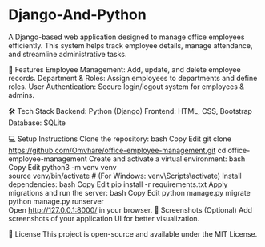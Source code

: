 # Django-And-Python

A Django-based web application designed to manage office employees efficiently. This system helps track employee details, manage attendance, and streamline administrative tasks.

🚀 Features
Employee Management: Add, update, and delete employee records.
Department & Roles: Assign employees to departments and define roles.
User Authentication: Secure login/logout system for employees & admins.

🛠 Tech Stack
Backend: Python (Django)
Frontend: HTML, CSS, Bootstrap
Database: SQLite

💻 Setup Instructions
Clone the repository:
bash
Copy
Edit
git clone https://github.com/Omvhare/office-employee-management.git
cd office-employee-management
Create and activate a virtual environment:
bash
Copy
Edit
python3 -m venv venv  
source venv/bin/activate  # (For Windows: venv\Scripts\activate)
Install dependencies:
bash
Copy
Edit
pip install -r requirements.txt
Apply migrations and run the server:
bash
Copy
Edit
python manage.py migrate  
python manage.py runserver  
Open http://127.0.0.1:8000/ in your browser.
📸 Screenshots (Optional)
Add screenshots of your application UI for better visualization.

📝 License
This project is open-source and available under the MIT License.
